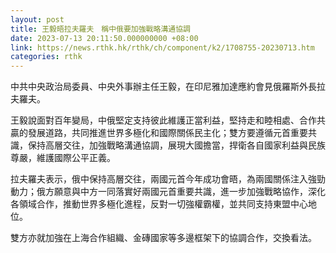 ```yaml
---
layout: post
title: 王毅晤拉夫羅夫　稱中俄要加強戰略溝通協調
date: 2023-07-13 20:11:50.000000000 +08:00
link: https://news.rthk.hk/rthk/ch/component/k2/1708755-20230713.htm
categories: rthk
---
```


中共中央政治局委員、中央外事辦主任王毅，在印尼雅加達應約會見俄羅斯外長拉夫羅夫。

王毅說面對百年變局，中俄堅定支持彼此維護正當利益，堅持走和睦相處、合作共贏的發展道路，共同推進世界多極化和國際關係民主化；雙方要遵循元首重要共識，保持高層交往，加強戰略溝通協調，展現大國擔當，捍衛各自國家利益與民族尊嚴，維護國際公平正義。

拉夫羅夫表示，俄中保持高層交往，兩國元首今年成功會晤，為兩國關係注入強勁動力；俄方願意與中方一同落實好兩國元首重要共識，進一步加強戰略協作，深化各領域合作，推動世界多極化進程，反對一切強權霸權，並共同支持東盟中心地位。

雙方亦就加強在上海合作組織、金磚國家等多邊框架下的協調合作，交換看法。
